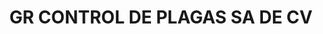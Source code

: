 ---
title: "GR CONTROL DE PLAGAS SA DE CV"
url: /cholula-puebla/gr-control-de-plagas-sa-de-cv/
shop: general
---